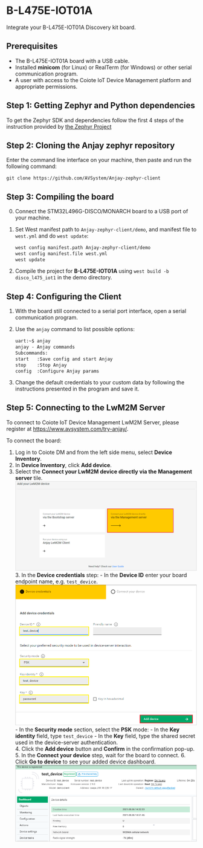 # B-L475E-IOT01A

Integrate your B-L475E-IOT01A Discovery kit board.

## Prerequisites

- The B-L475E-IOT01A board with a USB cable.
- Installed **minicom** (for Linux) or RealTerm (for Windows) or other serial communication program.
- A user with access to the Coiote IoT Device Management platform and appropriate permissions.

## Step 1: Getting Zephyr and Python dependencies

To get the Zephyr SDK and dependencies follow the first 4 steps of the instruction provided by [the Zephyr Project](https://docs.zephyrproject.org/latest/getting_started/index.html)

## Step 2: Cloning the Anjay zephyr repository

Enter the command line interface on your machine, then paste and run the following command:

   ```
   git clone https://github.com/AVSystem/Anjay-zephyr-client
   ```

## Step 3: Compiling the board

0. Connect the STM32L496G-DISCO/MONARCH board to a USB port of your machine.
0. Set West manifest path to `Anjay-zephyr-client/demo`, and manifest file to `west.yml` and do `west update`:

    ```
    west config manifest.path Anjay-zephyr-client/demo
    west config manifest.file west.yml
    west update
    ```

0. Compile the project for **B-L475E-IOT01A** using `west build -b disco_l475_iot1` in the demo directory.

## Step 4: Configuring the Client

1. With the board still connected to a serial port interface, open a serial communication program.
2. Use the `anjay` command to list possible options:

    ```
    uart:~$ anjay
    anjay - Anjay commands
    Subcommands:
    start   :Save config and start Anjay
    stop    :Stop Anjay
    config  :Configure Anjay params
    ```

3. Change the default credentials to your custom data by following the instructions presented in the program and save it.

## Step 5: Connecting to the LwM2M Server

To connect to Coiote IoT Device Management LwM2M Server, please register at https://www.avsystem.com/try-anjay/.

To connect the board:

1. Log in to Coiote DM and from the left side menu, select **Device Inventory**.
2. In **Device Inventory**, click **Add device**.
3. Select the **Connect your LwM2M device directly via the Management server** tile.
       ![Add via Mgmt](images/mgmt_tile.png "Add via Mgmt")
    3. In the **Device credentials** step:
         - In the **Device ID** enter your board endpoint name, e.g. `test_device`.
             ![Device credentials step](images/add_mgmt_quick.png "Device credentials step")
         - In the **Security mode** section, select the **PSK** mode:
              - In the **Key identity** field, type `test_device`
              - In the **Key** field, type the shared secret used in the device-server authentication.  
    4. Click the **Add device** button and **Confirm** in the confirmation pop-up.
    5. In the **Connect your device** step, wait for the board to connect.
    6. Click **Go to device** to see your added device dashboard.
        ![Registered device](images/registered_device.png "Registered device")
